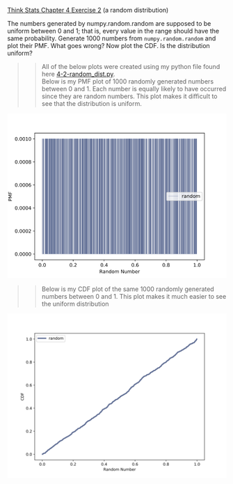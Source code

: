 [Think Stats Chapter 4 Exercise 2](http://greenteapress.com/thinkstats2/html/thinkstats2005.html#toc41) (a random distribution)  

The numbers generated by numpy.random.random are supposed to be uniform between 0 and 1; that is, every value in the range should have the same probability. Generate 1000 numbers from `numpy.random.random` and plot their PMF. What goes wrong? Now plot the CDF. Is the distribution uniform?  
>> All of the below plots were created using my python file found here [4-2-random_dist.py](https://github.com/lhow0901/dsp/blob/master/statistics/4-2-random_dist.py).  
>> Below is my PMF plot of 1000 randomly generated numbers between 0 and 1. Each number is equally likely to have occurred since they are random numbers. This plot makes it difficult to see that the distribution is uniform.  

![Histogram](img/PMF_Random.png)  

>>Below is my CDF plot of the same 1000 randomly generated numbers between 0 and 1. This plot makes it much easier to see the uniform distribution  

![Histogram](img/CDF_Random.png)
